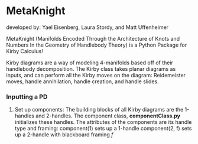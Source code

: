 # MetaKnight

developed by: Yael Eisenberg, Laura Stordy, and Matt Uffenheimer

MetaKnight (Manifolds Encoded Through the Architecture of Knots and Numbers In the Geometry of Handlebody Theory) is a Python Package for Kirby Calculus!

Kirby diagrams are a way of modeling 4-manifolds based off of their handlebody decomposition. The Kirby class takes planar diagrams as inputs, and can perform all the Kirby moves on the diagram: Reidemeister moves, handle annihilation, handle creation, and handle slides.

### Inputting a PD

1. Set up components:
The building blocks of all Kirby diagrams are the 1-handles and 2-handles. The component class, **componentClass.py** initializes these handles.
The attributes of the components are its handle type and framing:
     component(1) 
sets up a 1-handle
    component(2, f)
sets up a 2-handle with blackboard framing *f*



